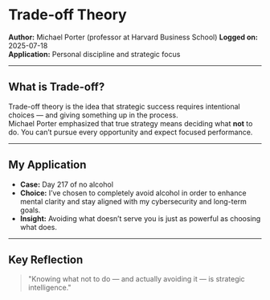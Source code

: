 # Trade-off Theory

**Author:** Michael Porter (professor at Harvard Business School)
**Logged on:** 2025-07-18  
**Application:** Personal discipline and strategic focus

---

## What is Trade-off?

Trade-off theory is the idea that strategic success requires intentional choices — and giving something up in the process.  
Michael Porter emphasized that true strategy means deciding what **not** to do. You can’t pursue every opportunity and expect focused performance.

---

## My Application

- **Case:** Day 217 of no alcohol  
- **Choice:** I’ve chosen to completely avoid alcohol in order to enhance mental clarity and stay aligned with my cybersecurity and long-term goals.  
- **Insight:** Avoiding what doesn’t serve you is just as powerful as choosing what does.

---

## Key Reflection

> "Knowing what not to do — and actually avoiding it — is strategic intelligence."  

